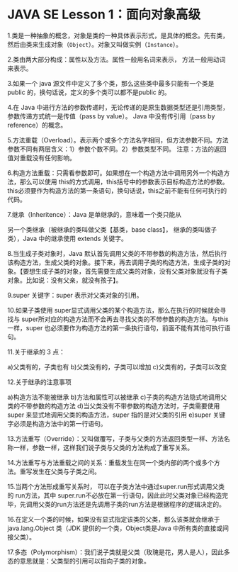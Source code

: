 # JAVA SE Lesson 1：面向对象高级

1.类是一种抽象的概念，对象是类的一种具体表示形式，是具体的概念。先有类，然后由类来生成对象（`Object`）。对象又叫做实例（`Instance`）。

2.类由两大部分构成：属性以及方法。属性一般用名词来表示， 方法一般用动词来表示。

3.如果一个 java 源文件中定义了多个类，那么这些类中最多只能有一个类是 public 的，换句话说，定义的多个类可以都不是public 的。

4.在 Java 中进行方法的参数传递时，无论传递的是原生数据类型还是引用类型，参数传递方式统一是传值（pass by value）。 Java 中没有传引用（pass by reference）的概念。

5.方法重载（Overload）。表示两个或多个方法名字相同，但方法参数不同。方法参数不同有两层含义：1）参数个数不同。2）参数类型不同。 注意：方法的返回值对重载没有任何影响。

6.构造方法重载：只需看参数即可。如果想在一个构造方法中调用另外一个构造方法，那么可以使用 this的方式调用，this括号中的参数表示目标构造方法的参数。this必须要作为构造方法的第一条语句，换句话说，this之前不能有任何可执行的代码。

7.继承（Inheritence）：Java 是单继承的，意味着一个类只能从

另一个类继承（被继承的类叫做父类【基类，base class】， 继承的类叫做子类），Java 中的继承使用 extends 关键字。

8.当生成子类对象时，Java 默认首先调用父类的不带参数的构造方法，然后执行该构造方法，生成父类的对象。接下来，再去调用子类的构造方法，生成子类的对象。【要想生成子类的对象，首先需要生成父类的对象，没有父类对象就没有子类对象。比如说：没有父亲，就没有孩子】。

9.super 关键字：super 表示对父类对象的引用。

10.如果子类使用 super显式调用父类的某个构造方法，那么在执行的时候就会寻找与 super所对应的构造方法而不会再去寻找父类的不带参数的构造方法。与this 一样，super 也必须要作为构造方法的第一条执行语句，前面不能有其他可执行语句。

11.关于继承的 3 点：

a)父类有的，子类也有
b)父类没有的，子类可以增加
c)父类有的，子类可以改变

12.关于继承的注意事项

a)构造方法不能被继承
b)方法和属性可以被继承
c)子类的构造方法隐式地调用父类的不带参数的构造方法
d)当父类没有不带参数的构造方法时，子类需要使用 super 来显式地调用父类的构造方法，super 指的是对父类的引用
e)super 关键字必须是构造方法中的第一行语句。

13.方法重写（Override）：又叫做覆写，子类与父类的方法返回类型一样、方法名称一样，参数一样，这样我们说子类与父类的方法构成了重写关系。

14.方法重写与方法重载之间的关系：重载发生在同一个类内部的两个或多个方法。重写发生在父类与子类之间。

15.当两个方法形成重写关系时， 可以在子类方法中通过super.run形式调用父类的 run方法，其中 super.run不必放在第一行语句，因此此时父类对象已经构造完毕，先调用父类的run方法还是先调用子类的run方法是根据程序的逻辑决定的。

16.在定义一个类的时候，如果没有显式指定该类的父类，那么该类就会继承于 java.lang.Object 类（JDK 提供的一个类，Object类是Java 中所有类的直接或间接父类）。

17.多态（Polymorphism）：我们说子类就是父类（玫瑰是花，男人是人），因此多态的意思就是：父类型的引用可以指向子类的对象。